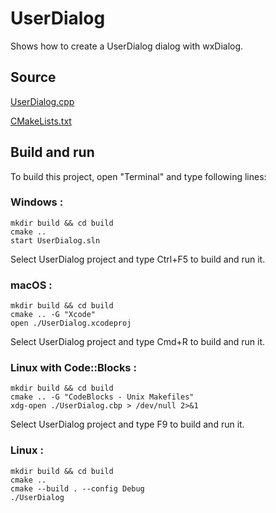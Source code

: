 # UserDialog

Shows how to create a UserDialog dialog with wxDialog.

## Source

[UserDialog.cpp](UserDialog.cpp)

[CMakeLists.txt](CMakeLists.txt)

## Build and run

To build this project, open "Terminal" and type following lines:

### Windows :

``` shell
mkdir build && cd build
cmake .. 
start UserDialog.sln
```

Select UserDialog project and type Ctrl+F5 to build and run it.

### macOS :

``` shell
mkdir build && cd build
cmake .. -G "Xcode"
open ./UserDialog.xcodeproj
```

Select UserDialog project and type Cmd+R to build and run it.

### Linux with Code::Blocks :

``` shell
mkdir build && cd build
cmake .. -G "CodeBlocks - Unix Makefiles"
xdg-open ./UserDialog.cbp > /dev/null 2>&1
```

Select UserDialog project and type F9 to build and run it.

### Linux :

``` shell
mkdir build && cd build
cmake .. 
cmake --build . --config Debug
./UserDialog
```
